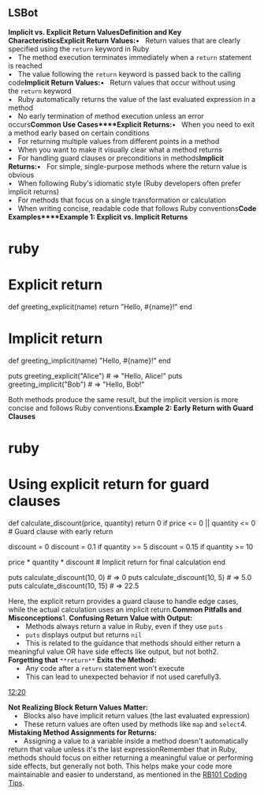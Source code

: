 ## LSBot

**Implicit vs. Explicit Return Values****Definition and Key Characteristics****Explicit Return Values:**•   Return values that are clearly specified using the `return` keyword in Ruby  
•   The method execution terminates immediately when a `return` statement is reached  
•   The value following the `return` keyword is passed back to the calling code**Implicit Return Values:**•   Return values that occur without using the `return` keyword  
•   Ruby automatically returns the value of the last evaluated expression in a method  
•   No early termination of method execution unless an error occurs**Common Use Cases****Explicit Returns:**•   When you need to exit a method early based on certain conditions  
•   For returning multiple values from different points in a method  
•   When you want to make it visually clear what a method returns  
•   For handling guard clauses or preconditions in methods**Implicit Returns:**•   For simple, single-purpose methods where the return value is obvious  
•   When following Ruby's idiomatic style (Ruby developers often prefer implicit returns)  
•   For methods that focus on a single transformation or calculation  
•   When writing concise, readable code that follows Ruby conventions**Code Examples****Example 1: Explicit vs. Implicit Returns**

# ruby

# Explicit return
def greeting_explicit(name)
  return "Hello, #{name}!"
end

# Implicit return
def greeting_implicit(name)
  "Hello, #{name}!"
end

puts greeting_explicit("Alice")  # => "Hello, Alice!"
puts greeting_implicit("Bob")    # => "Hello, Bob!"

Both methods produce the same result, but the implicit version is more concise and follows Ruby conventions.**Example 2: Early Return with Guard Clauses**

# ruby

# Using explicit return for guard clauses
def calculate_discount(price, quantity)
  return 0 if price <= 0 || quantity <= 0  # Guard clause with early return
  
  discount = 0
  discount = 0.1 if quantity >= 5
  discount = 0.15 if quantity >= 10
  
  price * quantity * discount  # Implicit return for final calculation
end

puts calculate_discount(10, 0)    # => 0
puts calculate_discount(10, 5)    # => 5.0
puts calculate_discount(10, 15)   # => 22.5

Here, the explicit return provides a guard clause to handle edge cases, while the actual calculation uses an implicit return.**Common Pitfalls and Misconceptions**1.  ​**Confusing Return Value with Output:**  
    •   Methods always return a value in Ruby, even if they use `puts`  
    •   `puts` displays output but returns `nil`  
    •   This is related to the guidance that methods should either return a meaningful value OR have side effects like output, but not both2.  ​**Forgetting that** `**return**` **Exits the Method:**  
    •   Any code after a `return` statement won't execute  
    •   This can lead to unexpected behavior if not used carefully3.

[12:20](https://launchschool.slack.com/archives/D08J3DADQBW/p1744597231621809?thread_ts=1744597203.108469&cid=D08J3DADQBW)

**Not Realizing Block Return Values Matter:**  
   •   Blocks also have implicit return values (the last evaluated expression)  
   •   These return values are often used by methods like `map` and `select`4.  ​**Mistaking Method Assignments for Returns:**  
   •   Assigning a value to a variable inside a method doesn't automatically return that value unless it's the last expressionRemember that in Ruby, methods should focus on either returning a meaningful value or performing side effects, but generally not both. This helps make your code more maintainable and easier to understand, as mentioned in the [RB101 Coding Tips](https://launchschool.com/lessons/8a39abff/assignments/4806e825).